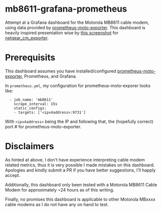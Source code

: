 # mb8611-grafana-prometheus
Attempt at a Grafana dashboard for the Motorola MB8611 cable modem, using data provided by <a href="https://github.com/jahkeup/prometheus-moto-exporter">prometheus-moto-exporter<a/>. This dashboard is heavily inspired presentation wise by <a href="https://github.com/ickymettle/netgear_cm_exporter/blob/master/grafana/dashboard_screenshot.png">this screenshot</a> for <a href="https://github.com/ickymettle/netgear_cm_exporter">netgear_cm_exporter<a>.

# Prerequisits

This dashboard assumes you have installed/configured <a href="https://github.com/jahkeup/prometheus-moto-exporter">prometheus-moto-exporter<a/>, Prometheus, and Grafana.

In `prometheus.yml`, my configuration for prometheus-moto-exporer looks like:

```
  - job_name: 'mb8611'
    scrape_interval: 15s
    static_configs:
    - targets: ['<ipv4address>:9731']
```

With `<ipv4address>` being the IP and following that, the (hopefully correct) port # for prometheus-moto-exporter.

# Disclaimers

As hinted at above, I don't have experience interpreting cable modem related metrics, thus it is very possible I made mistakes on this dashboard. Apologies and kindly submit a PR if you have better suggestions, I'll happly accept.

Additionally, this dashboard only been tested with a Motorola MB8611 Cable Modem for approximately ~24 hours as of this writing.

Finally, no promises this dashboard is applicable to other Motorola MBxxxx cable modems as I do not have any on hand to test.
